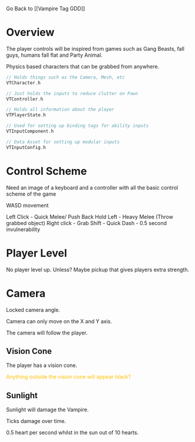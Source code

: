 Go Back to [[Vampire Tag GDD]]

# Overview
The player controls will be inspired from games such as Gang Beasts, fall guys, humans fall flat and Party Animal.

Physics based characters that can be grabbed from anywhere.

```cpp
// Holds things such as the Camera, Mesh, etc
VTCharacter.h

// Just holds the inputs to reduce clutter on Pawn
VTController.h

// Holds all information about the player
VTPlayerState.h

// Used for setting up binding tags for ability inputs
VTInputComponent.h

// Data Asset for setting up modular inputs
VTInputConfig.h
```

# Control Scheme
Need an image of a keyboard and a controller with all the basic control scheme of the game

WASD movement

Left Click - Quick Melee/ Push Back
Hold Left - Heavy Melee (Throw grabbed object)
Right click - Grab
Shift - Quick Dash - 0.5 second invulnerability

# Player Level
No player level up. Unless?
Maybe pickup that gives players extra strength.

# Camera
Locked camera angle.

Camera can only move on the X and Y axis. 

The camera will follow the player.

## Vision Cone
The player has a vision cone. 

<span style="color:rgb(255, 192, 0)">Anything outside the vision cone will appear black?</span>

## Sunlight
Sunlight will damage the Vampire.

Ticks damage over time.

0.5 heart per second whilst in the sun out of 10 hearts.

